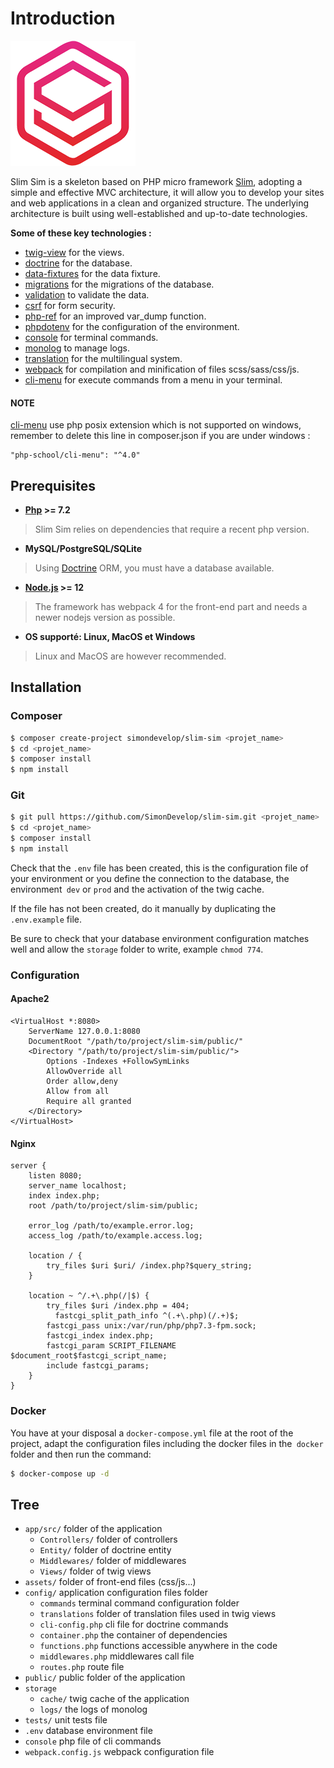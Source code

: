# Introduction

![](https://github.com/SimonDevelop/slim-sim/raw/master/assets/img/logo.png)

Slim Sim is a skeleton based on PHP micro framework [Slim](https://www.slimframework.com/), adopting a simple and effective MVC architecture, it will allow you to develop your sites and web applications in a clean and organized structure.
The underlying architecture is built using well-established and up-to-date technologies.

**Some of these key technologies :**
- [twig-view](https://github.com/slimphp/Twig-View) for the views.
- [doctrine](https://github.com/doctrine/doctrine2) for the database.
- [data-fixtures](https://github.com/doctrine/data-fixtures) for the data fixture.
- [migrations](https://github.com/doctrine/migrations) for the migrations of the database.
- [validation](https://github.com/Respect/Validation) to validate the data.
- [csrf](https://github.com/slimphp/Slim-Csrf) for form security.
- [php-ref](https://github.com/digitalnature/php-ref) for an improved var_dump function.
- [phpdotenv](https://github.com/vlucas/phpdotenv) for the configuration of the environment.
- [console](https://github.com/symfony/console) for terminal commands.
- [monolog](https://github.com/Seldaek/monolog) to manage logs.
- [translation](https://github.com/symfony/translation) for the multilingual system.
- [webpack](https://github.com/webpack/webpack) for compilation and minification of files scss/sass/css/js.
- [cli-menu](https://github.com/php-school/cli-menu) for execute commands from a menu in your terminal.

#### NOTE
[cli-menu](https://github.com/php-school/cli-menu) use php posix extension which is not supported on windows, remember to delete this line in composer.json if you are under windows :
```
"php-school/cli-menu": "^4.0"
```

## Prerequisites

- **[Php](https://secure.php.net/) >= 7.2**
> Slim Sim relies on dependencies that require a recent php version.
- **MySQL/PostgreSQL/SQLite**
> Using [Doctrine](https://github.com/doctrine/orm) ORM, you must have a database available.
- **[Node.js](https://nodejs.org/) >= 12**
> The framework has webpack 4 for the front-end part and needs a newer nodejs version as possible.
- **OS supporté: Linux, MacOS et Windows**
> Linux and MacOS are however recommended.


## Installation

### Composer
``` bash
$ composer create-project simondevelop/slim-sim <projet_name>
$ cd <projet_name>
$ composer install
$ npm install
```

### Git
``` bash
$ git pull https://github.com/SimonDevelop/slim-sim.git <projet_name>
$ cd <projet_name>
$ composer install
$ npm install
```

Check that the `.env` file has been created, this is the configuration file of your environment or you define the connection to the database, the environment` dev` or `prod` and the activation of the twig cache.

If the file has not been created, do it manually by duplicating the `.env.example` file.

Be sure to check that your database environment configuration matches well and allow the `storage` folder to write, example `chmod 774`.

### Configuration
#### Apache2
``` apacheconf
<VirtualHost *:8080>
    ServerName 127.0.0.1:8080
    DocumentRoot "/path/to/project/slim-sim/public/"
    <Directory "/path/to/project/slim-sim/public/">
        Options -Indexes +FollowSymLinks
        AllowOverride all
        Order allow,deny
        Allow from all
        Require all granted
    </Directory>
</VirtualHost>
```

#### Nginx
``` nginx
server {
    listen 8080;
    server_name localhost;
    index index.php;
    root /path/to/project/slim-sim/public;

    error_log /path/to/example.error.log;
    access_log /path/to/example.access.log;

    location / {
        try_files $uri $uri/ /index.php?$query_string;
    }

    location ~ ^/.+\.php(/|$) {
        try_files $uri /index.php = 404;
	      fastcgi_split_path_info ^(.+\.php)(/.+)$;
        fastcgi_pass unix:/var/run/php/php7.3-fpm.sock;
        fastcgi_index index.php;
        fastcgi_param SCRIPT_FILENAME $document_root$fastcgi_script_name;
        include fastcgi_params;
    }
}
```

### Docker
You have at your disposal a `docker-compose.yml` file at the root of the project, adapt the configuration files including the docker files in the` docker` folder and then run the command:
``` bash
$ docker-compose up -d
```

## Tree

- `app/src/` folder of the application
	- `Controllers/` folder of controllers
    - `Entity/` folder of doctrine entity
    - `Middlewares/` folder of middlewares
    - `Views/` folder of twig views
- `assets/` folder of front-end files (css/js...)
- `config/` application configuration files folder
    - `commands` terminal command configuration folder
    - `translations` folder of translation files used in twig views
    - `cli-config.php` cli file for doctrine commands
    - `container.php` the container of dependencies
    - `functions.php` functions accessible anywhere in the code
    - `middlewares.php` middlewares call file
    - `routes.php` route file
- `public/` public folder of the application
- `storage`
	- `cache/` twig cache of the application
	- `logs/` the logs of monolog
- `tests/` unit tests file
- `.env` database environment file
- `console` php file of cli commands
- `webpack.config.js` webpack configuration file
